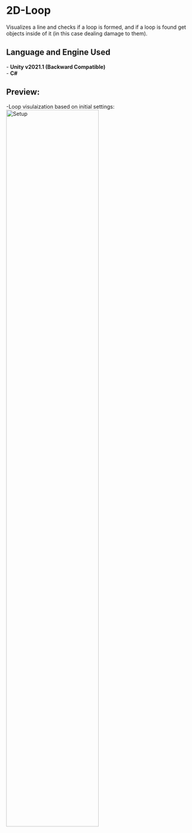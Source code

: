 # 2D-Loop
Visualizes a line and checks if a loop is formed, and if a loop is found get objects inside of it (in this case dealing damage to them).

<h2>Language and Engine Used</h2>
- <b>Unity v2021.1 (Backward Compatible)</b> <br/>
- <b>C#</b>

<h2>Preview:</h2>

<p align="left">
-Loop visulaization based on initial settings: <br/> 
<img src="https://i.imgur.com/0vZPM7K.png" height="70%" width="70%" alt="Setup"/>
<br />
<br />

